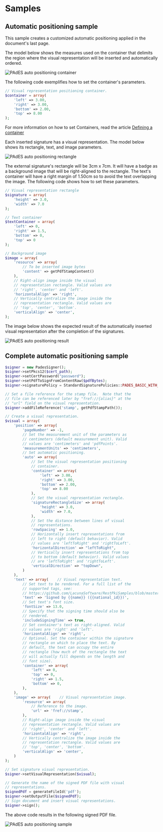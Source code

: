 ﻿# Samples

## Automatic positioning sample

This sample creates a customized automatic positioning applied in the document's last page.

The model below shows the measures used on the container that delimits the region where the visual representation will be inserted and automatically ordered.

![PAdES auto positioning container](../../../../../images/pki-sdk/pades-autopos-container.png)

The following code exemplifies how to set the container's parameters.

```php
// Visual representation positioning container.
$container = array(
    'left' => 3.00,
    'right' => 3.00,
    'bottom' => 2.00,
    'top' => 8.00
);
```

For more information on how to set Containers, read the article [Defining a container](containers.md)

Each inserted signature has a visual representation. The model below shows its rectangle, text, and image parameters.

![PAdES auto positioning rectangle](../../../../../images/pki-sdk/visual-rep-rectangle.png)

The external signature's rectangle will be 3cm x 7cm. It will have a badge as a background image that will be right-aligned to the rectangle. The text's container will have a right margin of 1.50cm so to avoid the text overlapping the image. The following code shows how to set these parameters. 

```php
// Visual representation rectangle
$signature = array(
    'height' => 3.0,
    'width' => 7.0
);

// Text container
$textContainer = array(
    'left' => 0,
    'right' => 1.5,
    'bottom' => 0,
    'top' => 0
);

// Background image
$image = array(
    'resource' => array(
        // To be inserted image bytes
        'content' => getPdfStampContent()
    ),
    // Right-align image inside the visual 
    // representation rectangle. Valid values are
    // 'right', 'center' and 'left'.
    'horizontalAlign' => 'right',
    // Vertically centralize the image inside the
    // representation rectangle. Valid values are 
    // 'top', 'center', 'bottom'.
    'verticalAlign' => 'center',
);
```

The image below shows the expected result of the automatically inserted visual representation after the completion of the signatures.

![PAdES auto positioning result](../../../../../images/pki-sdk/visual-rep-result.png)

## Complete automatic positioning sample

```php
$signer = new PadesSigner();
$signer->setPkcs12($cert_path);
$signer->setCertPassword("password");
$signer->setPdfToSignFromContentRaw($pdfBytes);
$signer->signaturePolicy = StandardSignaturePolicies::PADES_BASIC_WITH_LTV;

// Set a file reference for the stamp file.  Note that the
// file can be referenced later by "fref://{alias}" at the
// "url" field on the visual representation.
$signer->addFileReference('stamp', getPdfStampPath());

// Create a visual representation.
$visual = array(
    'position' => array(
        'pageNumber' => -1,
        // Set the measurement unit of the parameters as
        // centimeters (default measurement unit). Valid 
        // values are 'centimeters' and 'pdfPoints'. 
        'measurementUnits' => 'centimeters',
        // Set automatic positioning.
        'auto' => array(
            // Set the visual representation positioning
            // container.
            'container' => array(
                'left' => 3.00,
                'right' => 3.00,
                'bottom' => 2.00,
                'top' => 8.00
            ),
            // Set the visual representation rectangle.
            'signatureRectangleSize' => array(
                'height' => 3.0,
                'width' => 7.0,
            ),
            // Set the distance between lines of visual
            // representations.
            'rowSpacing' => 1.0,
            // Horizontally insert representations from
            // left to right (default behavior). Valid
            // values are 'leftToRight' and 'rightToLeft'.
            'horizontalDirection' => "leftToRight",
            // Vertically insert representations from top
            // to bottom (default behavior). Valid values
            // are 'leftToRight' and 'rightToLeft'.
            'verticalDirection' => "topDown",
        )
    ),
    'text' => array(    // Visual representation text.
        // Set text to be rendered. For a full list of the
        // supported tags, see:
        // https://github.com/LacunaSoftware/RestPkiSamples/blob/master/PadesTags.md
        'text' => 'Signed by {{name}} ({{national_id}})',
        // Set text's font size.
        'fontSize' => 13.0,
        // Specify that the signing time should also be 
        // rendered.
        'includeSigningTime' => true,
        // Set container's text as right-aligned. Valid
        // values are 'right' and 'left'.
        'horizontalAlign' => 'right',
        // Optional. Set the container within the signature
        // rectangle on which to place the text. By
        // default, the text can occupy the entire 
        // rectangle (how much of the rectangle the text
        // will actually fill depends on the length and 
        // font size).
        'container' => array(
            'left' => 0,
            'top' => 0,
            'right' => 1.5,
            'bottom' => 0, 
        ),
    ),
    'image' => array(    // Visual representation image.
        'resource' => array(
            // Reference to the image.
            'url' => 'fref://stamp',
        ),
        // Right-align image inside the visual 
        // representation rectangle. Valid values are
        // 'right', 'center' and 'left'.
        'horizontalAlign' => 'right',
        // Vertically centralize the image inside the
        // representation rectangle. Valid values are 
        // 'top', 'center', 'bottom'.
        'verticalAlign' => 'center',
    )
);

// Set signature visual representation.
$signer->setVisualRepresentation($visual);

// Generate the name of the signed PDF file with visual 
// representations.
$signedPdf = generateFileId('pdf');
$signer->setOutputFile($signedPdf);
// Sign document and insert visual representations.
$signer->sign();
```

The above code results in the following signed PDF file.

![PAdES auto positioning sample](../../../../../images/pki-sdk/pdf-auto-pos.png)